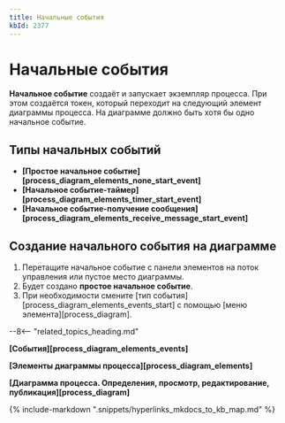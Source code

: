 ```yaml
---
title: Начальные события
kbId: 2377
---
```


# Начальные события

**Начальное событие** создаёт и запускает экземпляр процесса. При этом создаётся токен, который переходит на следующий элемент диаграммы процесса. На диаграмме должно быть хотя бы одно начальное событие.

## Типы начальных событий

- **[Простое начальное событие][process_diagram_elements_none_start_event]**
- **[Начальное событие-таймер][process_diagram_elements_timer_start_event]**
- **[Начальное событие-получение сообщения][process_diagram_elements_receive_message_start_event]**

## Создание начального события на диаграмме

1. Перетащите начальное событие с панели элементов на поток управления или пустое место диаграммы.
2. Будет создано **простое начальное событие**.
3. При необходимости смените [тип события][process_diagram_elements_events_start] с помощью [меню элемента][process_diagram].

--8<-- "related_topics_heading.md"

**[События][process_diagram_elements_events]**

**[Элементы диаграммы процесса][process_diagram_elements]**

**[Диаграмма процесса. Определения, просмотр, редактирование, публикация][process_diagram]**

{% include-markdown ".snippets/hyperlinks_mkdocs_to_kb_map.md" %}
